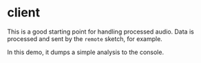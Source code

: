 # client

This is a good starting point for handling processed audio. Data is processed and sent by the `remote` sketch, for example.

In this demo, it dumps a simple analysis to the console.